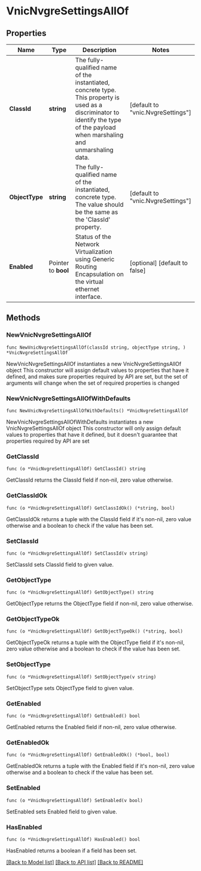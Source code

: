 # VnicNvgreSettingsAllOf

## Properties

Name | Type | Description | Notes
------------ | ------------- | ------------- | -------------
**ClassId** | **string** | The fully-qualified name of the instantiated, concrete type. This property is used as a discriminator to identify the type of the payload when marshaling and unmarshaling data. | [default to "vnic.NvgreSettings"]
**ObjectType** | **string** | The fully-qualified name of the instantiated, concrete type. The value should be the same as the &#39;ClassId&#39; property. | [default to "vnic.NvgreSettings"]
**Enabled** | Pointer to **bool** | Status of the Network Virtualization using Generic Routing Encapsulation on the virtual ethernet interface. | [optional] [default to false]

## Methods

### NewVnicNvgreSettingsAllOf

`func NewVnicNvgreSettingsAllOf(classId string, objectType string, ) *VnicNvgreSettingsAllOf`

NewVnicNvgreSettingsAllOf instantiates a new VnicNvgreSettingsAllOf object
This constructor will assign default values to properties that have it defined,
and makes sure properties required by API are set, but the set of arguments
will change when the set of required properties is changed

### NewVnicNvgreSettingsAllOfWithDefaults

`func NewVnicNvgreSettingsAllOfWithDefaults() *VnicNvgreSettingsAllOf`

NewVnicNvgreSettingsAllOfWithDefaults instantiates a new VnicNvgreSettingsAllOf object
This constructor will only assign default values to properties that have it defined,
but it doesn't guarantee that properties required by API are set

### GetClassId

`func (o *VnicNvgreSettingsAllOf) GetClassId() string`

GetClassId returns the ClassId field if non-nil, zero value otherwise.

### GetClassIdOk

`func (o *VnicNvgreSettingsAllOf) GetClassIdOk() (*string, bool)`

GetClassIdOk returns a tuple with the ClassId field if it's non-nil, zero value otherwise
and a boolean to check if the value has been set.

### SetClassId

`func (o *VnicNvgreSettingsAllOf) SetClassId(v string)`

SetClassId sets ClassId field to given value.


### GetObjectType

`func (o *VnicNvgreSettingsAllOf) GetObjectType() string`

GetObjectType returns the ObjectType field if non-nil, zero value otherwise.

### GetObjectTypeOk

`func (o *VnicNvgreSettingsAllOf) GetObjectTypeOk() (*string, bool)`

GetObjectTypeOk returns a tuple with the ObjectType field if it's non-nil, zero value otherwise
and a boolean to check if the value has been set.

### SetObjectType

`func (o *VnicNvgreSettingsAllOf) SetObjectType(v string)`

SetObjectType sets ObjectType field to given value.


### GetEnabled

`func (o *VnicNvgreSettingsAllOf) GetEnabled() bool`

GetEnabled returns the Enabled field if non-nil, zero value otherwise.

### GetEnabledOk

`func (o *VnicNvgreSettingsAllOf) GetEnabledOk() (*bool, bool)`

GetEnabledOk returns a tuple with the Enabled field if it's non-nil, zero value otherwise
and a boolean to check if the value has been set.

### SetEnabled

`func (o *VnicNvgreSettingsAllOf) SetEnabled(v bool)`

SetEnabled sets Enabled field to given value.

### HasEnabled

`func (o *VnicNvgreSettingsAllOf) HasEnabled() bool`

HasEnabled returns a boolean if a field has been set.


[[Back to Model list]](../README.md#documentation-for-models) [[Back to API list]](../README.md#documentation-for-api-endpoints) [[Back to README]](../README.md)


